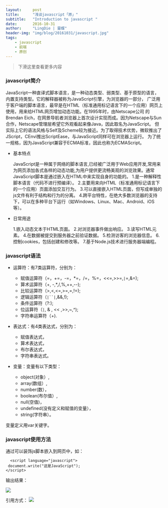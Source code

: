 ```yaml
---
layout:     post
title:      "浅谈javascript「原」"
subtitle:   "Introduction to javascript "
date:       2016-10-31
author:     "LingDie | 靈蝶"
header-img: "img/blog/20161031/javascript.jpg"
tags:
    - javascript
    - 前端
    - 原创
---
```

	
> 下滑这里查看更多内容

### javascript简介

JavaScript一种直译式脚本语言，是一种动态类型、弱类型、基于原型的语言，内置支持类型。它的解释器被称为JavaScript引擎，为浏览器的一部分，
广泛用于客户端的脚本语言，最早是在HTML（标准通用标记语言下的一个应用）网页上使用，用来给HTML网页增加动态功能。在1995年时，由Netscape公司
的Brendan Eich，在网景导航者浏览器上首次设计实现而成。因为Netscape与Sun合作，Netscape管理层希望它外观看起来像Java，因此取名为JavaScript。
但实际上它的语法风格与Self及Scheme较为接近。为了取得技术优势，微软推出了JScript，CEnvi推出ScriptEase，与JavaScript同样可在浏览器上运行。
为了统一规格，因为JavaScript兼容于ECMA标准，因此也称为ECMAScript。

- 基本特点

    JavaScript是一种属于网络的脚本语言,已经被广泛用于Web应用开发,常用来为网页添加各式各样的动态功能,为用户提供更流畅美观的浏览效果。通常JavaScript脚本是通过嵌入在HTML中来实现自身的功能的。
    1.是一种解释性脚本语言（代码不进行预编译）。
	2.主要用来向HTML（标准通用标记语言下的一个应用）页面添加交互行为。
	3.可以直接嵌入HTML页面，但写成单独的js文件有利于结构和行为的分离。
	4.跨平台特性，在绝大多数浏览器的支持下，可以在多种平台下运行（如Windows、Linux、Mac、Android、iOS等）。
	
- 日常用途

    1.嵌入动态文本于HTML页面。
	2.对浏览器事件做出响应。
	3.读写HTML元素。
	4.在数据被提交到服务器之前验证数据。
	5.检测访客的浏览器信息。
	6.控制cookies，包括创建和修改等。
	7.基于Node.js技术进行服务器端编程。
	
### javascript语法

- 运算符：有7类运算符，分别为：
  - 赋值运算符（=，+=，-=，*=，/=，%=，<<=,>>=,`|`=,&=);
  - 算术运算符（+, -,*,/,%,++,--);
  - 比较运算符（>,<,<=,>=,=,!=);
  - 逻辑运算符（`|``|`,&&,!);
  - 条件运算符（?:);
  - 位运算符（`|`, & , << ,>>,~,^);
  - 字符串运算符（+).
		   
- 表达式：有4类表达式，分别为：
  - 赋值表达式，
  - 算术表达式，
  - 布尔表达式，
  - 字符串表达式。
		   
- 变量：变量有以下类型：
  - object(对象）,
  - array(数组）,
  - number(数），
  - boolean(布尔值）,
  - null(空值)，   
  - undefined(没有定义和赋值的变量），   
  - string(字符串）。
		   
变量定义用var关键字。

### javascript使用方法

通过<script></script>可以装饰js脚本嵌入到网页中，如：

```
  <script language="javascript">
 document.write("这是JavaScript");
</script>
```
输出结果：
 
 <img src="../../../../img/blog/20161031/result.png">

引用方式：
 <img src="../../../../img/blog/20161031/1.png">